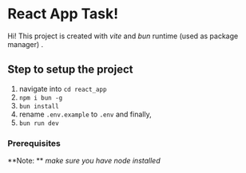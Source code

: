 # React App Task!

Hi! This project is created with _vite_ and _bun_ runtime (used as package manager) .

## Step to setup the project

1. navigate into `cd react_app`
2. `npm i bun -g`
3. `bun install`
4. rename `.env.example` to `.env`
   and finally,
5. `bun run dev`

### Prerequisites

**Note: ** _make sure you have node installed_

